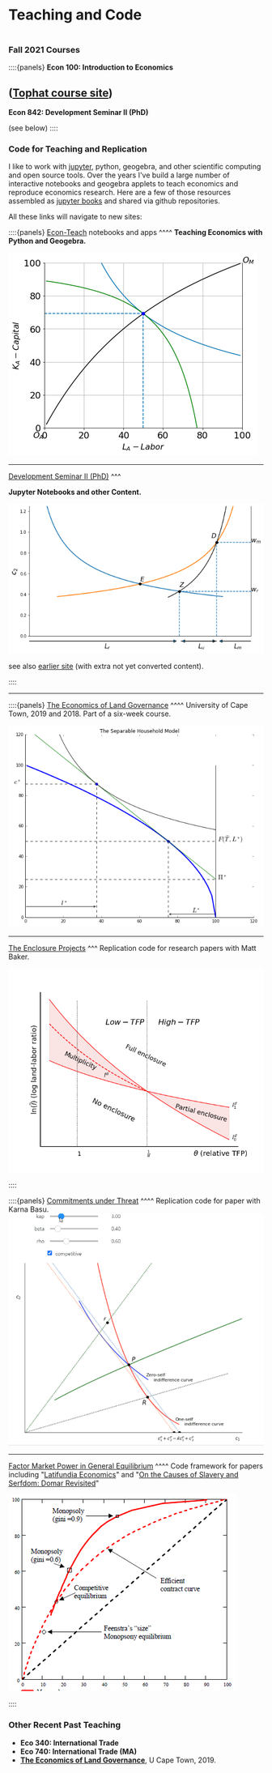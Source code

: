 # Teaching and Code

```{contents}
```
 
 ### Fall 2021 Courses
 
::::{panels}
**Econ 100: Introduction to Economics**

([Tophat course site](https://app.tophat.com/e/975233))
---
**Econ 842: Development Seminar II (PhD)**

(see below)
::::



### Code for Teaching and Replication

I like to work with [jupyter](https://jupyter.org), python, geogebra, and other scientific computing and open source tools. Over the years I've build a large number of interactive notebooks and geogebra applets to teach economics and reproduce economics research.  Here are a few of those resources assembled as [jupyter books](https://jupyterbook.org) and shared via github repositories.

All these links will navigate to new sites:

::::{panels}
[Econ-Teach](https://jhconning.github.io/Econ-Teach/) notebooks and apps 
^^^^
**Teaching Economics with Python and Geogebra.**

[![Econ-Teach](econ_teach.png)](https://jhconning.github.io/Econ-Teach:) 

---
[Development Seminar II (PhD)](https://jhconning.github.io/DevII) 
^^^

**Jupyter Notebooks and other Content.**

[![Harris-Todaro](HarrisTodaro_25_1.png)](https://jhconning.github.io/DevII) 

see also [earlier site](https://dev-ii-seminar.readthedocs.io/en/latest/) (with extra not yet converted content). 

::::

---

::::{panels}
[The Economics of Land Governance](https://github.com/jhconning/land_uct_2019) 
^^^^
University of Cape Town, 2019 and 2018. Part of a six-week course.

[![Econ-Teach](uctland.png)](https://github.com/jhconning/land_uct_2019) 

---
[The Enclosure Projects](https://jhconning.github.io/enclosure_book/)
^^^
Replication code for research papers with Matt Baker.

[![Harris-Todaro](nash_eq.png)](https://jhconning.github.io/enclosure_book/) 

::::

::::{panels}
[Commitments under Threat](https://jhconning.github.io/commitments/)
^^^^
Replication code for paper with Karna Basu.
[![](RPconstraint.gif)](https://jhconning.github.io/commitments/)

---
[Factor Market Power in General Equilibrium](https://github.com/jhconning/geqfarm)
^^^^
Code framework for papers including "[Latifundia Economics](https://drive.google.com/file/d/1-9--pUqo_ppfc8E-SQn9ElJRUYIw-X2p/view?usp=sharing)" and "[On the Causes of Slavery and Serfdom: Domar Revisited](https://drive.google.com/file/d/1EZZJdDASDdlpFHRbnSXL9aohyl5V0Q7z/view?usp=sharing)"

[![](latifundia.png)](https://github.com/jhconning/geqfarm)

::::


### Other Recent Past Teaching

- **Eco 340: International Trade**
- **Eco 740: International Trade (MA)**
- **[The Economics of Land Governance](https://github.com/jhconning/land_uct_2019)**, U Cape Town, 2019.




